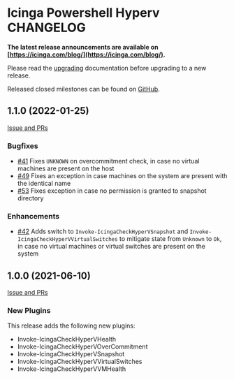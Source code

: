 # Icinga Powershell Hyperv CHANGELOG

**The latest release announcements are available on [https://icinga.com/blog/](https://icinga.com/blog/).**

Please read the [upgrading](30-Upgrading-Plugins.md)
documentation before upgrading to a new release.

Released closed milestones can be found on [GitHub](https://github.com/Icinga/icinga-powershell-hyperv/milestones?state=closed).

## 1.1.0 (2022-01-25)

[Issue and PRs](https://github.com/Icinga/icinga-powershell-hyperv/milestone/2?closed=1)

### Bugfixes

* [#41](https://github.com/Icinga/icinga-powershell-hyperv/issues/41) Fixes `UNKNOWN` on overcommitment check, in case no virtual machines are present on the host
* [#49](https://github.com/Icinga/icinga-powershell-hyperv/issues/49) Fixes an exception in case machines on the system are present with the identical name
* [#53](https://github.com/Icinga/icinga-powershell-hyperv/pull/53) Fixes exception in case no permission is granted to snapshot directory

### Enhancements

* [#42](https://github.com/Icinga/icinga-powershell-hyperv/issues/42) Adds switch to `Invoke-IcingaCheckHyperVSnapshot` and `Invoke-IcingaCheckHyperVVirtualSwitches` to mitigate state from `Unknown` to `Ok`, in case no virtual machines or virtual switches are present on the system

## 1.0.0 (2021-06-10)

[Issue and PRs](https://github.com/Icinga/icinga-powershell-hyperv/milestone/1?closed=1)

### New Plugins

This release adds the following new plugins:

* Invoke-IcingaCheckHyperVHealth
* Invoke-IcingaCheckHyperVOverCommitment
* Invoke-IcingaCheckHyperVSnapshot
* Invoke-IcingaCheckHyperVVirtualSwitches
* Invoke-IcingaCheckHyperVVMHealth
